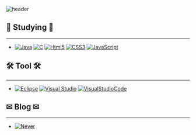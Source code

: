 ![header](https://capsule-render.vercel.app/api?type=wave&color=0:FFEBC4,100:FF96D1&height=300&section=header&text=hyeseung%20Github&fontSize=65)

## 📝 Studying 📝
---
- [![Java](https://img.shields.io/badge/Java-007396?style=flat-square&logo=java&logoColor=white)](https://github.com/hyeseung1020) [![C](https://img.shields.io/badge/C-A8B9CC?style=flat-square&logo=c&logoColor=white)](https://github.com/hyeseung1020) [![Html5](https://img.shields.io/badge/Html5-E34F26?style=flat-square&logo=html5&logoColor=white)](https://github.com/hyeseung1020) [![CSS3](https://img.shields.io/badge/css-1572B6?style=flat-square&logo=css3&logoColor=white)](https://github.com/hyeseung1020) [![JavaScript](https://img.shields.io/badge/javascript-F7DF1E?style=flat-square&logo=javascript&logoColor=black)](https://github.com/hyeseung1020)


## 🛠 Tool 🛠
---
- [![Eclipse](https://img.shields.io/badge/Eclipse-2C2255?style=flat-square&logo=Eclipse&logoColor=white)](https://github.com/hyeseung1020) [![Visual Studio](https://img.shields.io/badge/VisualStudio-5C2D91?style=flat-square&logo=VisualStudio&logoColor=white)](https://github.com/hyeseung1020) [![VisualStudioCode](https://img.shields.io/badge/VisualStudioCode-007ACC?style=flat-square&logo=VisualStudioCode&logoColor=white)](https://github.com/hyeseung1020)


## ✉ Blog  ✉ 
---
- [![Never](https://img.shields.io/badge/Never-03C75A?style=flat-square&logo=Naver&logoColor=white)](https://blog.naver.com/mirim2224)
